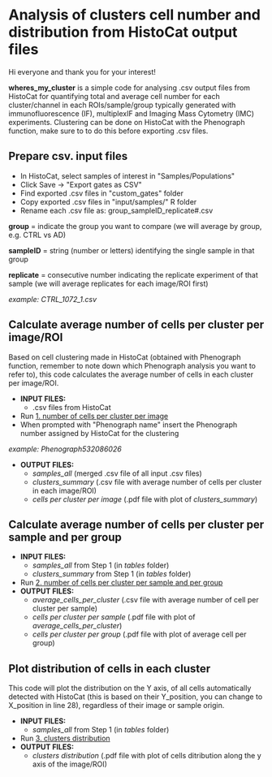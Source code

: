 # Analysis of clusters cell number and distribution from HistoCat output files

Hi everyone and thank you for your interest!

**wheres_my_cluster** is a simple code for analysing .csv output files from HistoCat for quantifying total and average cell number for each cluster/channel in each ROIs/sample/group typically generated with immunofluorescence (IF), multiplexIF and Imaging Mass Cytometry (IMC) experiments. Clustering can be done on HistoCat with the Phenograph function, make sure to to do this before exporting .csv files. 

## Prepare csv. input files

- In HistoCat, select samples of interest in "Samples/Populations"
- Click Save -> "Export gates as CSV"
- Find exported .csv files in "custom_gates" folder
- Copy  exported .csv files in "input/samples/" R folder
- Rename each .csv file as: group_sampleID_replicate#.csv

**group** = indicate the group you want to compare (we will average by group, e.g. CTRL vs AD)

**sampleID** = string (number or letters) identifying the single sample in that group

**replicate** = consecutive number indicating the replicate experiment of that sample (we will average replicates for each image/ROI first)  

*example: CTRL_1072_1.csv*

## Calculate average number of cells per cluster per image/ROI

Based on cell clustering made in HistoCat (obtained with Phenograph function, remember to note down which Phenograph analysis you want to refer to), this code calculates the average number of cells in each cluster per image/ROI. 

- **INPUT FILES:** 
  - .csv files from HistoCat
- Run [1. number of cells per cluster per image](https://github.com/AlessiaCaramello/wheres_my_cluster/blob/main/1.%20number%20of%20cells%20per%20cluster%20per%20image.R)
- When prompted with "Phenograph name" insert the Phenograph number assigned by HistoCat for the clustering 

*example: Phenograph532086026*
- **OUTPUT FILES:** 
  - *samples_all* (merged .csv file of all input .csv files)
  - *clusters_summary* (.csv file with average number of cells per cluster in each image/ROI)
  - *cells per cluster per image* (.pdf file with plot of *clusters_summary*)


## Calculate average number of cells per cluster per sample and per group 

- **INPUT FILES:** 
  - *samples_all* from Step 1 (in *tables* folder)
  - *clusters_summary* from Step 1 (in *tables* folder)
- Run [2. number of cells per cluster per sample and per group](https://github.com/AlessiaCaramello/wheres_my_cluster/blob/main/2.%20number%20of%20cells%20per%20cluster%20per%20sample%20and%20per%20group.R)
- **OUTPUT FILES:**
  - *average_cells_per_cluster* (.csv file with average number of cell per cluster per sample)
  - *cells per cluster per sample* (.pdf file with plot of *average_cells_per_cluster*)
  - *cells per cluster per group* (.pdf file with plot of average cell per group)


## Plot distribution of cells in each cluster

This code will plot the distribution on the Y axis, of all cells automatically detected with HistoCat (this is based on their Y_position, you can change to X_position in line 28), regardless of their image or sample origin.

- **INPUT FILES:** 
  - *samples_all* from Step 1 (in *tables* folder)
- Run [3. clusters distribution](https://github.com/AlessiaCaramello/wheres_my_cluster/blob/main/3.%20clusters%20distribution.R)
- **OUTPUT FILES:**
  - *clusters distribution* (.pdf file with plot of cells ditribution along the y axis of the image/ROI)



